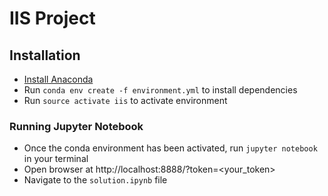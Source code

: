 # IIS Project

## Installation
  - [Install Anaconda ](https://www.continuum.io/downloads)
  - Run ``conda env create -f environment.yml`` to install dependencies
  - Run ``source activate iis`` to activate environment

### Running Jupyter Notebook
  - Once the conda environment has been activated, run ``jupyter notebook`` in your terminal
  - Open browser at http://localhost:8888/?token=<your_token>
  - Navigate to the ``solution.ipynb`` file
